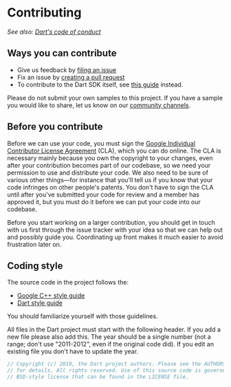 # Contributing
*See also: [Dart's code of conduct][code-of-conduct]*

[code-of-conduct]: https://dart.dev/code-of-conduct

## Ways you can contribute

- Give us feedback by [filing an issue][issues]
- Fix an issue by [creating a pull request][pull-requests]
- To contribute to the Dart SDK itself, see [this guide][dart-contributing]
instead.

Please do not submit your own samples to this project. If you have a sample you
would like to share, let us know on our [community channels][community].

## Before you contribute

Before we can use your code, you must sign the [Google Individual Contributor
License Agreement](https://cla.developers.google.com/about/google-individual)
(CLA), which you can do online. The CLA is necessary mainly because you own the
copyright to your changes, even after your contribution becomes part of our
codebase, so we need your permission to use and distribute your code. We also
need to be sure of various other things—for instance that you'll tell us if you
know that your code infringes on other people's patents. You don't have to sign
the CLA until after you've submitted your code for review and a member has
approved it, but you must do it before we can put your code into our codebase.

Before you start working on a larger contribution, you should get in touch with
us first through the issue tracker with your idea so that we can help out and
possibly guide you. Coordinating up front makes it much easier to avoid
frustration later on.

## Coding style

The source code in the project follows the:

- [Google C++ style guide](https://google.github.io/styleguide/cppguide.html)
- [Dart style guide](https://www.dartlang.org/articles/style-guide/)

You should familiarize yourself with those guidelines.

All files in the Dart project must start with the following header. If you add a
new file please also add this. The year should be a single number (not a range;
don't use "2011-2012", even if the original code did).  If you edit an existing
file you don't have to update the year.

```dart
// Copyright (c) 2019, the Dart project authors. Please see the AUTHORS file
// for details. All rights reserved. Use of this source code is governed by a
// BSD-style license that can be found in the LICENSE file.
```

[dart-contributing]: https://github.com/dart-lang/sdk/blob/master/CONTRIBUTING.md
[issues]: https://github.com/dart-lang/samples/issues
[pull-requests]: https://help.github.com/en/github/collaborating-with-issues-and-pull-requests/creating-a-pull-request
[community]: https://dart.dev/community
